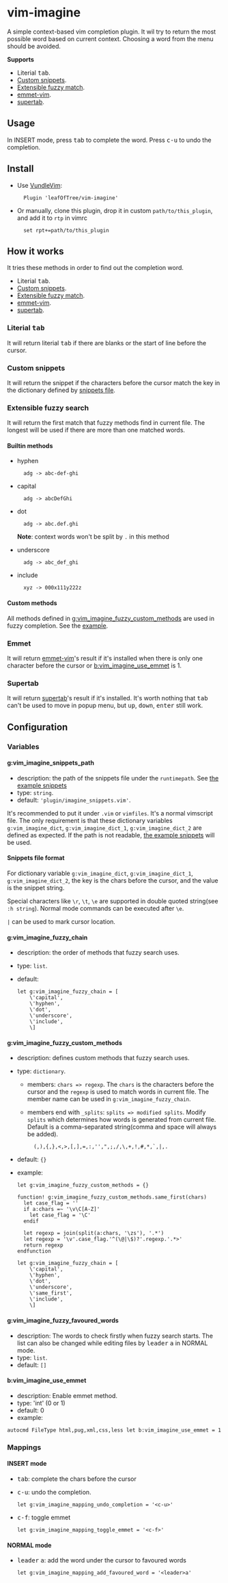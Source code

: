 # vim-imagine

A simple context-based vim completion plugin. It wil try to return the most possible word based on current context. Choosing a word from the menu should be avoided.

**Supports**

- Literial <kbd>tab</kbd>.
- [Custom snippets](#custom_snippets).
- [Extensible fuzzy match](#fuzzy_match).
- [emmet-vim][0].
- [supertab][1].

## Usage

In INSERT mode, press <kbd>tab</kbd> to complete the word. Press <kbd>c-u</kbd> to undo the completion.

## Install

- Use [VundleVim](https://github.com/VundleVim/Vundle.vim): 

        Plugin 'leafOfTree/vim-imagine'

- Or manually, clone this plugin, drop it in custom `path/to/this_plugin`, and add it to `rtp` in vimrc

        set rpt+=path/to/this_plugin

## How it works

It tries these methods in order to find out the completion word.

- Literial <kbd>tab</kbd>.
- [Custom snippets](#custom_snippets).
- [Extensible fuzzy match](#fuzzy_match).
- [emmet-vim][0].
- [supertab][1].

### Literial <kbd>tab</kbd>

It will return literial <kbd>tab</kbd> if there are blanks or the start of line before the cursor.

### Custom snippets <a name="custom_snippets"></a>

It will return the snippet if the characters before the cursor match the key in the dictionary defined by [snippets file](#snippets).

### Extensible fuzzy search <a name="fuzzy_match"></a>

It will return the first match that fuzzy methods find in current file. The longest will be used if there are more than one matched words.

#### Builtin methods

- hyphen

        adg -> abc-def-ghi

- capital

        adg -> abcDefGhi

- dot

        adg -> abc.def.ghi

    **Note**: context words won't be split by `.` in this method
    
- underscore

        adg -> abc_def_ghi

- include

        xyz -> 000x111y222z


#### Custom methods 

All methods defined in [g:vim_imagine_fuzzy_custom_methods](#fuzzy_custom_methods) are used in fuzzy completion. See the [example](#custom_methods_eample).

### Emmet

It will return [emmet-vim][0]'s result if it's installed when there is only one character before the cursor or [b:vim_imagine_use_emmet](#use_emmet) is 1.

### Supertab

It will return [supertab][1]'s result if it's installed. It's worth nothing that <kbd>tab</kbd> can't be used to move in popup menu, but <kbd>up</kbd>, <kbd>down</kbd>, <kbd>enter</kbd> still work.

## Configuration

### Variables

#### g:vim_imagine_snippets_path <a name="snippets"></a>

- description: the path of the snippets file under the `runtimepath`. See [the example snippets](/setting/example_snippets.vim)
- type: `string`.
- default: `'plugin/imagine_snippets.vim'`. 

It's recommended to put it under `.vim` or `vimfiles`. It's a normal vimscript file. The only requirement is that these dictionary variables 
`g:vim_imagine_dict`,
`g:vim_imagine_dict_1`,
`g:vim_imagine_dict_2`
are defined as expected. If the path is not readable, [the example snippets](/setting/example_snippets.vim) will be used.

#### Snippets file format
For dictionary variable
`g:vim_imagine_dict`,
`g:vim_imagine_dict_1`,
`g:vim_imagine_dict_2`, the key is the chars before the cursor, and the value is the snippet string. 

Special characters like `\r`, `\t`, `\e` are supported in double quoted string(see `:h string`). Normal mode commands can be executed after `\e`.

`|` can be used to mark cursor location. 

#### g:vim_imagine_fuzzy_chain

- description: the order of methods that fuzzy search uses.
- type: `list`.
- default: 

    ```vim
    let g:vim_imagine_fuzzy_chain = [
        \'capital', 
        \'hyphen', 
        \'dot', 
        \'underscore', 
        \'include',
        \]
    ```

#### g:vim_imagine_fuzzy_custom_methods <a name="fuzzy_custom_methods"></a>

- description: defines custom methods that fuzzy search uses.
- type: `dictionary`.

    - members: `chars => regexp`. The `chars` is the characters before the cursor and the `regexp` is used to match words in current file. The member name can be used in `g:vim_imagine_fuzzy_chain`.

    - members end with `_splits`: `splits => modified splits`. Modify `splits` which determines how words is generated from current file. Default is a comma-separated string(comma and space will always be added).

            (,),{,},<,>,[,],=,:,'',",;,/,\,+,!,#,*,`,|,.
        

- default: `{}`
- example:<a name="custom_methods_eample"></a> 

    ```vim
    let g:vim_imagine_fuzzy_custom_methods = {}

    function! g:vim_imagine_fuzzy_custom_methods.same_first(chars)
      let case_flag = ''
      if a:chars =~ '\v\C[A-Z]'
        let case_flag = '\C'
      endif

      let regexp = join(split(a:chars, '\zs'), '.*')
      let regexp = '\v'.case_flag.'^(\@|\$)?'.regexp.'.*>'
      return regexp
    endfunction

    let g:vim_imagine_fuzzy_chain = [
        \'capital', 
        \'hyphen', 
        \'dot', 
        \'underscore', 
        \'same_first',
        \'include',
        \]
    ```

#### g:vim_imagine_fuzzy_favoured_words

- description: The words to check firstly when fuzzy search starts. The list can also be changed while editing files by <kbd>leader</kbd> <kbd>a</kbd> in NORMAL mode.
- type: `list`.
- default: `[]`

#### b:vim_imagine_use_emmet <a name="use_emmet"></a>

- description: Enable emmet method.
- type: 'int' (0 or 1)
- default: 0
- example:

```vim
autocmd FileType html,pug,xml,css,less let b:vim_imagine_use_emmet = 1
```

### Mappings

#### INSERT mode

- <kbd>tab</kbd>: complete the chars before the cursor

- <kbd>c-u</kbd>: undo the completion. 

    ```vim
    let g:vim_imagine_mapping_undo_completion = '<c-u>'
    ```

- <kbd>c-f</kbd>: toggle emmet

    ```vim
    let g:vim_imagine_mapping_toggle_emmet = '<c-f>'
    ```

#### NORMAL mode

- <kbd>leader</kbd> <kbd>a</kbd>: add the word under the cursor to favoured words <a name="add_favoured_word"></a>

    ```vim
    let g:vim_imagine_mapping_add_favoured_word = '<leader>a'
    ```

[0]: https://github.com/mattn/emmet-vim
[1]: https://github.com/ervandew/supertab
